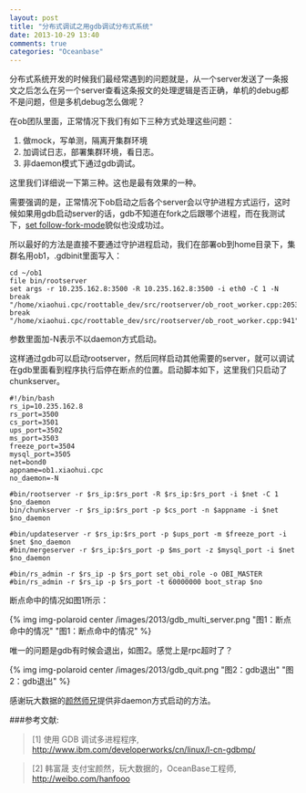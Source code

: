 ```yaml
---
layout: post
title: "分布式调试之用gdb调试分布式系统"
date: 2013-10-29 13:40
comments: true
categories: "Oceanbase"
---
```


  分布式系统开发的时候我们最经常遇到的问题就是，从一个server发送了一条报文之后怎么在另一个server查看这条报文的处理逻辑是否正确，单机的debug都不是问题，但是多机debug怎么做呢？

  在ob团队里面，正常情况下我们有如下三种方式处理这些问题：

  1. 做mock，写单测，隔离开集群环境
  2. 加调试日志，部署集群环境，看日志。
  3. 非daemon模式下通过gdb调试。

  这里我们详细说一下第三种。这也是最有效果的一种。

<!-- more -->

  需要强调的是，正常情况下ob启动之后各个server会以守护进程方式运行，这时候如果用gdb启动server的话，gdb不知道在fork之后跟哪个进程，而在我测试下，[set follow-fork-mode][1]貌似也没成功过。

  所以最好的方法是直接不要通过守护进程启动，我们在部署ob到home目录下，集群名用ob1，.gdbinit里面写入：

	cd ~/ob1
	file bin/rootserver
	set args -r 10.235.162.8:3500 -R 10.235.162.8:3500 -i eth0 -C 1 -N
	break "/home/xiaohui.cpc/roottable_dev/src/rootserver/ob_root_worker.cpp:2053"
	break "/home/xiaohui.cpc/roottable_dev/src/rootserver/ob_root_worker.cpp:941"

  参数里面加-N表示不以daemon方式启动。

  这样通过gdb可以启动rootserver，然后同样启动其他需要的server，就可以调试在gdb里面看到程序执行后停在断点的位置。启动脚本如下，这里我们只启动了chunkserver。

  	#!/bin/bash
	rs_ip=10.235.162.8
	rs_port=3500
	cs_port=3501
	ups_port=3502
	ms_port=3503
	freeze_port=3504
	mysql_port=3505
	net=bond0
	appname=ob1.xiaohui.cpc
	no_daemon=-N

	#bin/rootserver -r $rs_ip:$rs_port -R $rs_ip:$rs_port -i $net -C 1 $no_daemon
	bin/chunkserver -r $rs_ip:$rs_port -p $cs_port -n $appname -i $net $no_daemon

	#bin/updateserver -r $rs_ip:$rs_port -p $ups_port -m $freeze_port -i $net $no_daemon
	#bin/mergeserver -r $rs_ip:$rs_port -p $ms_port -z $mysql_port -i $net $no_daemon

	#bin/rs_admin -r $rs_ip -p $rs_port set_obi_role -o OBI_MASTER
	#bin/rs_admin -r $rs_ip -p $rs_port -t 60000000 boot_strap $no

  断点命中的情况如图1所示：
  
  {% img img-polaroid center /images/2013/gdb_multi_server.png "图1：断点命中的情况" "图1：断点命中的情况" %}
  
  唯一的问题是gdb有时候会退出，如图2。感觉上是rpc超时了？

  {% img img-polaroid center /images/2013/gdb_quit.png "图2：gdb退出" "图2：gdb退出" %}

  感谢玩大数据的[颜然师兄][2]提供非daemon方式启动的方法。


[1]: http://www.ibm.com/developerworks/cn/linux/l-cn-gdbmp/ "使用 GDB 调试多进程程序"
[2]: http://weibo.com/hanfooo "韩富晟 支付宝颜然，玩大数据的，OceanBase工程师"

###参考文献:

>\[1] 使用 GDB 调试多进程程序, <http://www.ibm.com/developerworks/cn/linux/l-cn-gdbmp/>

>\[2] 韩富晟 支付宝颜然，玩大数据的，OceanBase工程师, <http://weibo.com/hanfooo>
